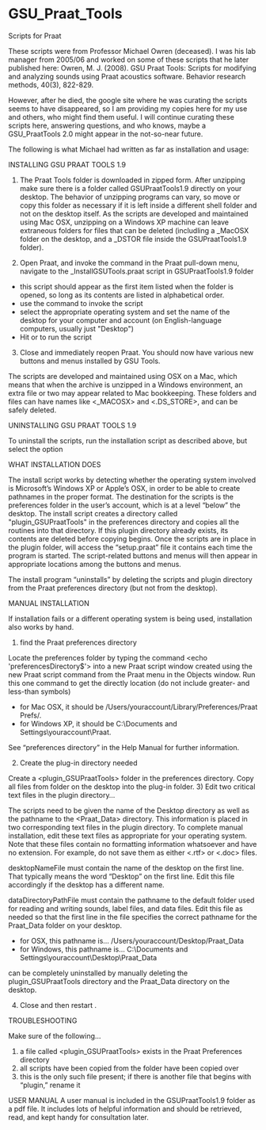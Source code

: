 # GSU_Praat_Tools
Scripts for Praat

These scripts were from Professor Michael Owren (deceased). I was his lab manager from 2005/06 and worked on some of these scripts that he later published here:
Owren, M. J. (2008). GSU Praat Tools: Scripts for modifying and analyzing sounds using Praat acoustics software. Behavior research methods, 40(3), 822-829.

However, after he died, the google site where he was curating the scripts seems to have disappeared, so I am providing my copies here for my use and others, who might find them useful. I will continue curating these scripts here, answering questions, and who knows, maybe a GSU_PraatTools 2.0 might appear in the not-so-near future.

The following is what Michael had written as far as installation and usage:

INSTALLING GSU PRAAT TOOLS 1.9

1) The Praat Tools folder is downloaded in zipped form. After unzipping make sure there is a folder called GSUPraatTools1.9 directly on your desktop. The behavior of unzipping programs can vary, so move or copy this folder as necessary if it is left inside a different shell folder and not on the desktop itself. As the scripts are developed and maintained using Mac OSX, unzipping on a Windows XP machine can leave extraneous folders for files that can be deleted (includling a _MacOSX folder on the desktop, and a _DSTOR file inside the GSUPraatTools1.9 folder).

2) Open Praat, and invoke the <Open Praat script...> command in the Praat pull-down menu, navigate to the _InstallGSUTools.praat script in GSUPraatTools1.9 folder

- this script should appear as the first item listed when the folder is opened, so long as its contents are listed in alphabetical order.
- use the <Run> command to invoke the script
- select the appropriate operating system and set the name of the desktop for your computer and account (on English-language computers, usually just "Desktop")
- Hit <OK> or <Apply> to run the script

3) Close and immediately reopen Praat. You should now have various new buttons and menus installed by GSU Tools.

The scripts are developed and maintained using OSX on a Mac, which means that when the archive is unzipped in a Windows environment, an extra file or two may appear related to Mac bookkeeping. These folders and files can have names like <_MACOSX> and <.DS_STORE>, and can be safely deleted.


UNINSTALLING GSU PRAAT TOOLS 1.9

To uninstall the scripts, run the installation script as described above, but select the <uninstall> option


WHAT INSTALLATION DOES

The install script works by detecting whether the operating system involved is Microsoft’s Windows XP or Apple’s OSX, in order to be able to create pathnames in the proper format. The destination for the scripts is the <Praat> preferences folder in the user’s account, which is at a level “below” the desktop. The install script creates a directory called "plugin_GSUPraatTools" in the preferences directory and copies all the routines into that directory. If this plugin directory already exists, its contents are deleted before copying begins. Once the scripts are in place in the plugin folder,  <Praat> will access the “setup.praat” file it contains each time the program is started. The <GSU Tools> script-related buttons and menus will then appear in appropriate locations among the <Praat> buttons and menus.

The install program “uninstalls” by deleting the scripts and plugin directory from the Praat preferences directory (but not from the desktop).


MANUAL INSTALLATION

If installation fails or a different operating system is being used, installation also works by hand.

1) find the Praat preferences directory

Locate the <Praat> preferences folder by typing the command <echo 'preferencesDirectory$'> into a new Praat script window created using the new Praat script command from the Praat menu in the Objects window. Run this one command to get the directly location (do not include greater- and less-than symbols)

- for Mac OSX, it should be /Users/youraccount/Library/Preferences/Praat Prefs/.
- for Windows XP, it should be C:\Documents and Settings\youraccount\Praat\.

See “preferences directory” in the <Praat> Help Manual for further information.

2) Create the plug-in directory needed

Create a <plugin_GSUPraatTools> folder in the preferences directory. Copy all files from <GSUPraatTools> folder on the desktop into the plug-in folder. 
3) Edit two critical text files in the plugin directory…

The scripts need to be given the name of the Desktop directory as well as the pathname to the <Praat_Data> directory. This information is placed in two corresponding text files in the plugin directory. To complete manual installation, edit these text files as appropriate for your operating system. Note that these files contain no formatting information whatsoever and have no extension. For example, do not save them as either <.rtf> or <.doc> files.

desktopNameFile must contain the name of the desktop on the first line. That typically means the word “Desktop” on the first line. Edit this file accordingly if the desktop has a different name. 

dataDirectoryPathFile must contain the pathname to the default folder used for reading and writing sounds, label files, and data files. Edit this file as needed so that the first line in the file specifies the correct pathname for the Praat_Data folder on your desktop.

- for OSX, this pathname is… /Users/youraccount/Desktop/Praat_Data
- for Windows, this pathname is… C:\Documents and Settings\youraccount\Desktop\Praat_Data

<GSU Tools> can be completely uninstalled by manually deleting the plugin_GSUPraatTools directory and the Praat_Data directory on the desktop.

4) Close and then restart <Praat>.


TROUBLESHOOTING

Make sure of the following…

1) a file called <plugin_GSUPraatTools> exists in the Praat Preferences directory
2) all scripts have been copied from the <GSUPraatTools> folder have been copied over 
3) this is the only such file present; if there is another file that begins with “plugin,” rename it


USER MANUAL
A user manual is included in the GSUPraatTools1.9 folder as a pdf file. It includes lots of helpful information and should be retrieved, read, and kept handy for consultation later.
